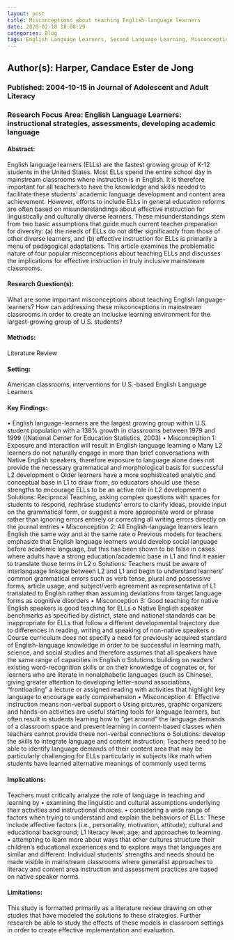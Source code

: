 ```yaml
---
layout: post
title: Misconceptions about teaching English-language learners
date: 2020-02-18 18:08:29
categories: Blog
tags: English Language Learners, Second Language Learning, Misconceptions, Learning Processes, Teaching Methods, Knowledge Base for Teaching, Academic Discourse, English (Second Language), Academic Achievement, Student Needs
---
```


## Author(s): Harper, Candace Ester de Jong

### Published: 2004-10-15 in Journal of Adolescent and Adult Literacy

### Research Focus Area: English Language Learners: instructional strategies, assessments, developing academic language

#### Abstract:
English language learners (ELLs) are the fastest growing group of K-12 students in the United States. Most ELLs spend the entire school day in mainstream classrooms where instruction is in English. It is therefore important for all teachers to have the knowledge and skills needed to facilitate these students' academic language development and content area achievement. However, efforts to include ELLs in general education reforms are often based on misunderstandings about effective instruction for linguistically and culturally diverse learners. These misunderstandings stem from two basic assumptions that guide much current teacher preparation for diversity: (a) the needs of ELLs do not differ significantly from those of other diverse learners, and (b) effective instruction for ELLs is primarily a menu of pedagogical adaptations. This article examines the problematic nature of four popular misconceptions about teaching ELLs and discusses the implications for effective instruction in truly inclusive mainstream classrooms.


#### Research Question(s):
What are some important misconceptions about teaching English language-learners? How can addressing these misconceptions in mainstream classrooms in order to create an inclusive learning environment for the largest-growing group of U.S. students?


#### Methods:
Literature Review


#### Setting:
American classrooms, interventions for U.S.-based English Language Learners


#### Key Findings:
• English language-learners are the largest growing group within U.S. student population with a 138% growth in classrooms between 1979 and 1999 ((National Center for Education Statistics, 2003) • Misconception 1: Exposure and interaction will result in English language learning o Many L2 learners do not naturally engage in more than brief conversations with Native English speakers, therefore exposure to language alone does not provide the necessary grammatical and morphological basis for successful L2 development o Older learners have a more sophisticated analytic and conceptual base in L1 to draw from, so educators should use these strengths to encourage ELLs to be an active role in L2 development o Solutions: Reciprocal Teaching, asking complex questions with spaces for students to respond, rephrase students’ errors to clarify ideas, provide input on the grammatical form, or suggest a more appropriate word or phrase rather than ignoring errors entirely or correcting all writing errors directly on the journal entries • Misconception 2: All English-language learners learn English the same way and at the same rate o Previous models for teachers emphasize that English language learners would develop social language before academic language, but this has been shown to be false in cases where adults have a strong education/academic base in L1 and find it easier to translate those terms in L2  o Solutions: Teachers must be aware of interlanguage linkage between L2 and L1 and begin to understand learners’ common grammatical errors such as verb tense, plural and possessive forms, article usage, and subject/verb agreement as representative of L1 translated to English rather than assuming deviations from target language forms as cognitive disorders • Misconception 3: Good teaching for native English speakers is good teaching for ELLs o Native English speaker benchmarks as specified by district, state and national standards can be inappropriate for ELLs that follow a different developmental trajectory due to differences in reading, writing and speaking of non-native speakers o Course curriculum does not specify a need for previously acquired standard of English-language knowledge in order to be successful in learning math, science, and social studies and therefore assumes that all speakers have the same range of capacities in English o Solutions: building on readers’ existing word-recognition skills or on their knowledge of cognates or, for learners who are literate in nonalphabetic languages (such as Chinese), giving greater attention to developing letter–sound associations, “frontloading” a lecture or assigned reading with activities that highlight key language to encourage early comprehension • Misconception 4: Effective instruction means non-verbal support o Using pictures, graphic organizers and hands-on activities are useful starting tools for language learners, but often result in students learning how to “get around” the language demands of a classroom space and prevent learning in content-based classes when teachers cannot provide these non-verbal connections o Solutions: develop the skills to integrate language and content instruction; Teachers need to be able to identify language demands of their content area that may be particularly challenging for ELLs particularly in subjects like math when students have learned alternative meanings of commonly used terms 


#### Implications:
Teachers must critically analyze the role of language in teaching and learning by  •        examining the linguistic and cultural assumptions underlying their activities and instructional choices.  •        considering a wide range of factors when trying to understand and explain the behaviors of ELLs. These include affective factors (i.e., personality, motivation, attitude); cultural and educational background; L1 literacy level; age; and approaches to learning.  •        attempting to learn more about ways that other cultures structure their children’s educational experiences and to explore ways that languages are similar and different. Individual students’ strengths and needs should be made visible in mainstream classrooms where generalist approaches to literacy and content area instruction and assessment practices are based on native speaker norms. 


#### Limitations:
This study is formatted primarily as a literature review drawing on other studies that have modeled the solutions to these strategies. Further research be able to study the effects of these models in classroom settings in order to create effective implementation and evaluation. 


